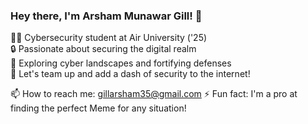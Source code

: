 ### Hey there, I'm Arsham Munawar Gill! 👋

👨‍💻 Cybersecurity student at Air University ('25)  
🔒 Passionate about securing the digital realm  
💼 Exploring cyber landscapes and fortifying defenses  
🚀 Let's team up and add a dash of security to the internet!  

📫 How to reach me: gillarsham35@gmail.com 
⚡ Fun fact: I'm a pro at finding the perfect Meme for any situation!  



